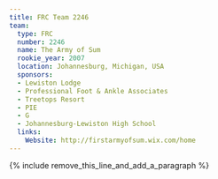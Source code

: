 ```yaml
---
title: FRC Team 2246
team:
  type: FRC
  number: 2246
  name: The Army of Sum
  rookie_year: 2007
  location: Johannesburg, Michigan, USA
  sponsors:
  - Lewiston Lodge
  - Professional Foot & Ankle Associates
  - Treetops Resort
  - PIE
  - G
  - Johannesburg-Lewiston High School
  links:
    Website: http://firstarmyofsum.wix.com/home
---
```


{% include remove_this_line_and_add_a_paragraph %}